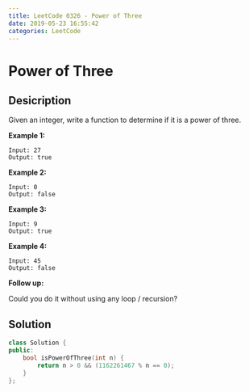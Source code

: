 ```yaml
---
title: LeetCode 0326 - Power of Three
date: 2019-05-23 16:55:42
categories: LeetCode
---
```

# Power of Three

<!--more-->

## Desicription

Given an integer, write a function to determine if it is a power of three.

**Example 1:**

```
Input: 27
Output: true
```

**Example 2:**

```
Input: 0
Output: false
```

**Example 3:**

```
Input: 9
Output: true
```

**Example 4:**

```
Input: 45
Output: false
```

**Follow up:**

Could you do it without using any loop / recursion?

## Solution

```cpp
class Solution {
public:
    bool isPowerOfThree(int n) {
        return n > 0 && (1162261467 % n == 0);
    }
};
```